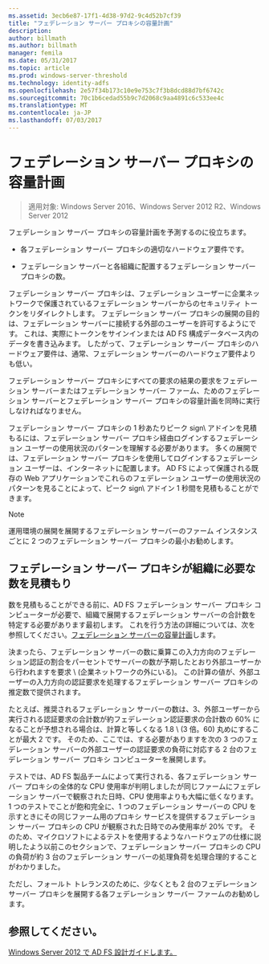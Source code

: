 ```yaml
---
ms.assetid: 3ecb6e87-17f1-4d38-97d2-9c4d52b7cf39
title: "フェデレーション サーバー プロキシの容量計画"
description: 
author: billmath
ms.author: billmath
manager: femila
ms.date: 05/31/2017
ms.topic: article
ms.prod: windows-server-threshold
ms.technology: identity-adfs
ms.openlocfilehash: 2e57f34b173c10e9e753c7f3b8dcd88d7bf6742c
ms.sourcegitcommit: 70c1b6cedad55b9c7d2068c9aa4891c6c533ee4c
ms.translationtype: MT
ms.contentlocale: ja-JP
ms.lasthandoff: 07/03/2017
---
```

# <a name="planning-for-federation-server-proxy-capacity"></a>フェデレーション サーバー プロキシの容量計画

>適用対象: Windows Server 2016、Windows Server 2012 R2、Windows Server 2012

フェデレーション サーバー プロキシの容量計画を予測するのに役立ちます。  
  
-   各フェデレーション サーバー プロキシの適切なハードウェア要件です。  
  
-   フェデレーション サーバーと各組織に配置するフェデレーション サーバー プロキシの数。  
  
フェデレーション サーバー プロキシは、フェデレーション ユーザーに企業ネットワークで保護されているフェデレーション サーバーからのセキュリティ トークンをリダイレクトします。 フェデレーション サーバー プロキシの展開の目的は、フェデレーション サーバーに接続する外部のユーザーを許可するようにです。 これは、実際にトークンをサインインまたは AD FS 構成データベース内のデータを書き込みます。 したがって、フェデレーション サーバー プロキシのハードウェア要件は、通常、フェデレーション サーバーのハードウェア要件よりも低い。  
  
フェデレーション サーバー プロキシにすべての要求の結果の要求をフェデレーション サーバーまたはフェデレーション サーバー ファーム、ためのフェデレーション サーバーとフェデレーション サーバー プロキシの容量計画を同時に実行しなければなりません。  
  
フェデレーション サーバー プロキシの 1 秒あたりピーク sign\ アドインを見積もるには、フェデレーション サーバー プロキシ経由ログインするフェデレーション ユーザーの使用状況のパターンを理解する必要があります。 多くの展開では、フェデレーション サーバー プロキシを使用してログインするフェデレーション ユーザーは、インターネットに配置します。 AD FS によって保護される既存の Web アプリケーションでこれらのフェデレーション ユーザーの使用状況のパターンを見ることによって、ピーク sign\ アドイン 1 秒間を見積もることができます。  
  
> [!NOTE]  
> 運用環境の展開を展開するフェデレーション サーバーのファーム インスタンスごとに 2 つのフェデレーション サーバー プロキシの最小お勧めします。  
  
## <a name="estimate-the-number-of-federation-server-proxies-required-for-your-organization"></a>フェデレーション サーバー プロキシが組織に必要な数を見積もり  
数を見積もることができる前に、AD FS フェデレーション サーバー プロキシ コンピューターが必要で、組織で展開するフェデレーション サーバーの合計数を特定する必要があります最初します。 これを行う方法の詳細については、次を参照してください。[フェデレーション サーバーの容量計画](Planning-for-Federation-Server-Capacity.md)します。  
  
決まったら、フェデレーション サーバーの数に乗算この入力方向のフェデレーション認証の割合をパーセントでサーバーの数が予期したとおり外部ユーザーから行われますを要求 \ (企業ネットワークの外にいる)。 この計算の値が、外部ユーザーの入力方向の認証要求を処理するフェデレーション サーバー プロキシの推定数で提供されます。  
  
たとえば、推奨されるフェデレーション サーバーの数は、3、外部ユーザーから実行される認証要求の合計数が約フェデレーション認証要求の合計数の 60% になることが予想される場合は、計算と等しくなる 1.8 \ (3 倍。60\) 丸めにすることが最大 2 です。  そのため、ここでは、する必要がありますを次の 3 つのフェデレーション サーバーの外部ユーザーの認証要求の負荷に対応する 2 台のフェデレーション サーバー プロキシ コンピューターを展開します。  
  
テストでは、AD FS 製品チームによって実行される、各フェデレーション サーバー プロキシの全体的な CPU 使用率が判明しましたが同じファームにフェデレーション サーバーで観察された日時、CPU 使用率よりも大幅に低くなります。  1 つのテストでことが飽和完全に、1 つのフェデレーション サーバーの CPU を示すときにその同じファーム用のプロキシ サービスを提供するフェデレーション サーバー プロキシの CPU が観察された日時でのみ使用率が 20% です。 そのため、マイクロソフトによるテストを使用するようなハードウェアの仕様に説明したよう以前このセクションで、フェデレーション サーバー プロキシの CPU の負荷が約 3 台のフェデレーション サーバーの処理負荷を処理合理的することがわかりました。  
  
ただし、フォールト トレランスのために、少なくとも 2 台のフェデレーション サーバー プロキシを展開する各フェデレーション サーバー ファームのお勧めします。  
  
## <a name="see-also"></a>参照してください。
[Windows Server 2012 で AD FS 設計ガイドします。](AD-FS-Design-Guide-in-Windows-Server-2012.md)
